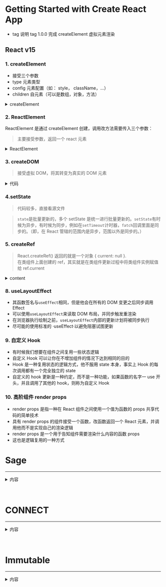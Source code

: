 # Getting Started with Create React App

- tag 说明
  tag 1.0.0 完成 createElement 虚拟元素渲染

## React v15

### 1. createElement

- 接受三个参数
- type 元素类型
- config 元素配置（如： style， className，...）
- children 自元素（可以是数组，对象，方法）

<details>
<summary>createElement</summary>

```js
export function createElement(type, config, children) {
  let propName;
  const props = {};

  if (config !== null) {
    self = config.__self === undefined ? null : config.__self;
    source = config.__source === undefined ? null : config.__source;
    for (propName in config) {
      if (!RESERVED_PROPS.hasOwnProperty(propName)) {
        props[propName] = config[propName];
      }
    }
  }

  const childrenLength = arguments.length - 2;
  if (childrenLength === 1) {
    /* 1. 只有一个children，直接渲染 */
    props.children = children;
  } else if (childrenLength > 1) {
    /* 2.由多个元素，赋值给props.children,继续渲染 */
    const childArray = Array(childrenLength);
    for (let i = 0; i < childrenLength; i++) {
      childArray[i] = arguments[i + 2];
    }
    props.children = childArray;
  }

  if (type && type.defaultProps) {
    const defaultProps = type.defaultProps;
    //只有当属性对象没有此属性对应的值的时候，默认属性才会生效，否则直接忽略
    for (propName in defaultProps) {
      if (props[propName] === undefined) {
        props[propName] = defaultProps[propName];
      }
    }
  }

  return ReactElement(type, key, ref, self, source, ReactCurrentOwner.current, props);
}
```

</details>

### 2. ReactElement

ReactElement 是通过 createElement 创建，调用改方法需要传入三个参数：

> 主要接受参数，返回一个 react 元素

<details>
<summary>ReactElement</summary>

```js
export function createElement(type, config, children) {
  // 处理逻辑
  return ReactElement(type, ..., ReactCurrentOwner.current, props);
}

export function ReactElement(type, ..., owner, props) {
  const element = {
    // 标记React元素类型
    $$typeof: REACT_ELEMENT_TYPE,
    // react内置属性
    ...,
    self,
    source,
    // 记录负责创建此元素的组件
    _owner: owner,
    props,
  };
  return element;
}
```

</details>

### 3. createDOM

> 接受虚拟 DOM，将其转变为真实的 DOM 元素

<details>
<summary>代码</summary>

```js
export function createDOM(element) {
  let { type, props } = element; // {"type":"div","props":{"children":"123", "style": { "color": "red" }}}
  let dom = null;
  // 1. 是数字，字符串等，直接渲染
  if (typeof element === "string" || typeof element === "number") {
    return (dom = document.createTextNode(element));
  }
  // 2. 函数组件
  if (typeof type === "function") {
    return type.prototype.isReactComponent ? updateClassComponent(element) : updateFunctionComponent(element);
  } else {
    dom = document.createElement(type); // 创建一个真实的DOM
  }

  updateProps(dom, props);
  if (typeof props.children === "string" || typeof props.children === "number") {
    dom.textContent = props.children;
  } else if (typeof props.children === "object" && props.children.type) {
    render(props.children, dom);
  } else if (Array.isArray(props.children)) {
    reconcileChildren(props.children, dom);
  } else {
    dom.textContent = props.children ? props.children.toString() : "";
  }
  // element.dom = dom
  return dom;
}
```

</details>

### 4.setState

> 代码较多，直接看源文件

> `state`是批量更新的，多个 setState 是统一进行批量更新的。`setState`有时候为异步，有时候为同步，例如在`setTimeout`计时器，`fatch`回调里面是同步的。（即，在 React 管辖的范围内是异步，范围以外是同步的。）

### 5. createRef

> React.createRef() 返回的就是一个对象 { current: null }.<br />
> 在类组件上面创建的 ref，其实就是在类组件更新过程中将类组件实例赋值给 ref.current

<details>
<summary>content</summary>

```js
updateClassComponent (element) {
  const {..., ref} = element
  // ...
  const vDom = new typt(props)
  if (ref) ref.current = vDom
  // ...
}
```

</details>

### 8. useLayoutEffect

- 其函数签名与`useEffect`相同，但是他会在所有的 DOM 变更之后同步调用 Effect
- 可以使用`useLayoutEffect`来读取 DOM 布局，并同步触发重渲染
- 在浏览器执行绘制之前，`useLayoutEffect`内部的更新计划将被同步执行
- 尽可能的使用标准的 ·useEffect·以避免阻塞试图更新

### 9. 自定义 Hook

- 有时候我们想要在组件之间复用一些状态逻辑
- 自定义 Hook 可以让你在不增加组件的情况下达到相同的目的
- Hook 是一种复用状态的逻辑方式，他不服用 state 本身，事实上 Hook 的每次调用都有一个完全独立的 state
- 自定义的 hook 更新是一种约定，而不是一种功能，如果函数的名字一 use 开头，并且调用了其他的 hook，则称为自定义 Hook

### 10. 高阶组件 render props

- render props 是指一种在 React 组件之间使用一个值为函数的 props 共享代码的简单技术<br/>
- 具有 render props 的组件接受一个函数，改函数返回一个 React 元素，并调用他而不是实现自己的渲染逻辑<br/>
- render props 是一个用于告知组件需要渲染什么内容的函数 props<br/>
- 这也是逻辑复用的一种方式

# Sage

---

<details>
<summary>内容</summary>

```js
function run (sage) {
  let it = sage()
  functio next(val) {
    let {value, done} = it.sage()
    if (!done) {
      next(value)
    }
    next()
  }
}

function * sage () {
  let val01 = yield 1
  console.log('val 1', val01)
  let val02 = yield 1
  console.log('val 2', val02)
}
```

</details>
<br/>
<br/>

# CONNECT

---

<details>
<summary>内容</summary>

#### 1. 生成项目并且安装模块

- [connect-react-router](https://www.npmjs.com/package/connected-react-router)

> create-react-app connect-react <br/> cd connect-react <br/> npm i react-router-dom redux react-redux connect-react-router -S

#### 2. 作用

1. 核心是实现路由和 `redux` 仓库的同步
2. 可以在 `action` `creator` 里面通过派发动作的方式跳转路径
3. 页面路径发生变化的时候，把路由信息放到仓库中去

#### 3. api 介绍

> `import { connectRouter, ConnectedRouter } from 'connected-react-router` <br>

> `push` : 派发路径变化的 action <br>

> `routerMiddleware` : 是接受此 action，跳转路径 <br>

> `connectRouter` : 当路径发生变化的时候，会向仓库派发一个动作，要求改变仓库的路径变化！ 由谁更改？就由 `connectRouter` 来修改的。 <br>

> `ConnectedRouter` : 作为监听路径的变化，一旦发生变化之后就会派发一个动作给仓库，把最新的路径发送给仓库，从而修改仓库中的状态。 <br>

```js
// constants.js (都是action.type)

export const CALL_HISTORY_METHOD = "@@router/CALL_HISTORY_METHOD";
export const LOCATION_CHANGE = "@@router/LOCATION_CHANGE";
```

```js
// push.js
import { CALL_HISTORY_METHOD } from "./constants";

export default function (path) {
  return {
    type: CALL_HISTORY_METHOD, // 调用历史方法
    payload: {
      // 携带的数据
      method: "push",
      path,
    },
  };
}
```

![image text](./doc-image/20201125155227.jpg)

```js
// routerMiddleware.js

import { CALL_HISTORY_METHOD } from "./contants";

export default function routerMiddleware(history) {
  return function (middlewareApi) {
    return function (next) {
      // next => 相当于原生的store.dispatch
      return function (action) {
        // 改造后的 dispatch 方法
        // 👇 如果不是这个action类型，说明归这个中间件管，不做任何处理
        if (action.type !== CALL_HISTORY_METHOD) {
          return next(action);
        }
        let { method, path } = action.payload;
        history[method](path);
      };
    };
  };
}
```

```js
// ConnectedRouter.js

import React from "react";
import { Router } from "react-router";
import { LOCATION_CHANGE } from "./contants";
import { ReactReduxContext } from 'react-redux'

export default class ConnectedRouter extends React.Component {
  const contextType = ReactReduxContext
  componentDidMount() {
    this.unListen = this.props.history.listen((location, action) =>{
      this.contextType.store.dispatch({
        type: LOCATION_CHANGE,
        payload: {
          location, action
        }
      })
    })
  }

  componentWillUnmount(){
    this.unListen()
  }

  render() {
    const { history, children } = this.props;
    return <Router history={history}>{children}</Router>;
  }
}
```

```js
// connectRouter.js
import { LOCATION_CHANGE } from "./constants";

export default function connectRouter(history) {
  let initialState = { location: history.location, action: history.action };
  return function (state = initialState, action) {
    if (action.type === LOCATION_CHANGE) {
      return {
        location: action.payload.location,
        action: action.payload.action,
      };
    } else {
      return state;
    }
  };
}
```

</details>
<br/>
<br/>

# Immutable

---

<details>
<summary>内容</summary>

### 1.可共享可改变状态是万恶之源

```js
let objA = { name: "zhangsanfeng" };
let bojB = objA;
objB.name = "9";
console.log(objA.name);
```

### 2. 什么是 Immutable

[Immutable]()

- Immutable data 是一旦创建，就不能被更改的数据。对 Immutable 对象的任何修改、添加、删除操作都会返回一个新的 `Immutable` 对象
- Immutable 实现的原理是 Persistent Data Structure （持久化数据结构），也就是使用数据创建新数据时候，要保证就数据同时可用且不变，同时为了所有节点都复制一遍带来的性能消耗。
- Immutable 使用了 Structural Sharing （结构共享），即如果对象树中一个节点发生变化，只修改这个节点和他受影响的节点，其他阶段俄进行共享。

### 3. Immutable 类库

内部实现了一套完整的 Persistent Data Structure，还有很多医用的数据类型。像： `Collection`、`List`、`Map`、`Set`、`Record`、`Seq`

| 方法     | 作用             |
| -------- | ---------------- |
| isMap    | 判断是否是 Map   |
| clear    | 清空值           |
| set      | 设置值           |
| delete   | 删除值           |
| update   | 更新             |
| merge    | 合并             |
| setIn    | 设置值           |
| deleteIn | 删除值           |
| updateIn | 更新值           |
| mergeIn  | 合并             |
| get      | 获取值           |
| getIn    | 获取值           |
| keys     | key 的数组       |
| values   | values 的数组    |
| entries  | entry 的数组     |
| toJS     | 转成普通 JS 对象 |
| toObject | 转成普通对象     |
| toJSON   | 转成 JSON 对象   |
| toArray  | 转成数组         |

</details>
